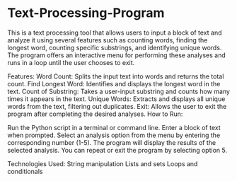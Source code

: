 # Text-Processing-Program
This is a text processing tool that allows users to input a block of text and analyze it using several features such as counting words, finding the longest word, counting specific substrings, and identifying unique words. The program offers an interactive menu for performing these analyses and runs in a loop until the user chooses to exit.

Features:
Word Count: Splits the input text into words and returns the total count.
Find Longest Word: Identifies and displays the longest word in the text.
Count of Substring: Takes a user-input substring and counts how many times it appears in the text.
Unique Words: Extracts and displays all unique words from the text, filtering out duplicates.
Exit: Allows the user to exit the program after completing the desired analyses.
How to Run:

Run the Python script in a terminal or command line.
Enter a block of text when prompted.
Select an analysis option from the menu by entering the corresponding number (1-5).
The program will display the results of the selected analysis.
You can repeat or exit the program by selecting option 5.

Technologies Used:
String manipulation
Lists and sets
Loops and conditionals
